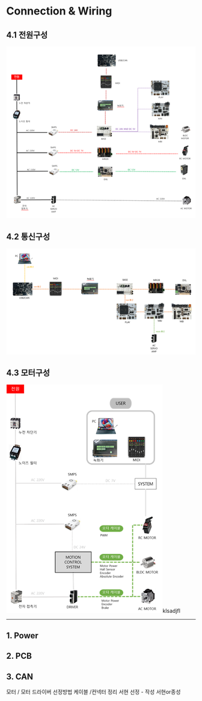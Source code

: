 # Connection & Wiring
## 4.1 전원구성

![전원구성](04/4_1.png)




## 4.2 통신구성
![통신구성](04/4_2.png)

## 4.3 모터구성
![모터구성](04/4_3.png)klsadjfl
 



---------------------------
## 1. Power
## 2. PCB
## 3. CAN

모터 / 모터 드라이버 선정방법
케이블 /컨넥터 정리
서현 선정 - 작성 서현or종성
